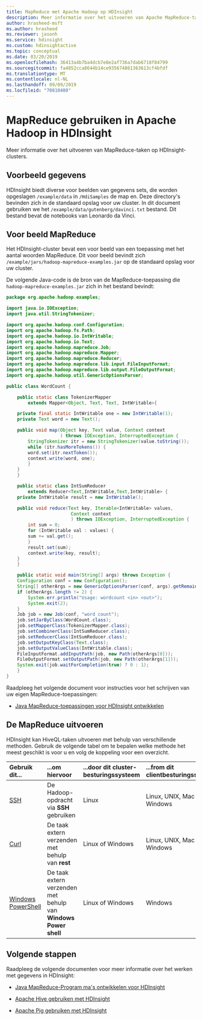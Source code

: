 ```yaml
---
title: MapReduce met Apache Hadoop op HDInsight
description: Meer informatie over het uitvoeren van Apache MapReduce-taken op Apache Hadoop in HDInsight-clusters.
author: hrasheed-msft
ms.author: hrasheed
ms.reviewer: jasonh
ms.service: hdinsight
ms.custom: hdinsightactive
ms.topic: conceptual
ms.date: 03/20/2019
ms.openlocfilehash: 36413a4b7ba4dcb7e8e2af736a7dab6718f84799
ms.sourcegitcommit: fa4852cca8644b14ce935674861363613cf4bfdf
ms.translationtype: MT
ms.contentlocale: nl-NL
ms.lasthandoff: 09/09/2019
ms.locfileid: "70810480"
---
```

# <a name="use-mapreduce-in-apache-hadoop-on-hdinsight"></a>MapReduce gebruiken in Apache Hadoop in HDInsight

Meer informatie over het uitvoeren van MapReduce-taken op HDInsight-clusters.

## <a id="data"></a>Voorbeeld gegevens

HDInsight biedt diverse voor beelden van gegevens sets, die worden opgeslagen `/example/data` in `/HdiSamples` de map en. Deze directory's bevinden zich in de standaard opslag voor uw cluster. In dit document gebruiken we het `/example/data/gutenberg/davinci.txt` bestand. Dit bestand bevat de notebooks van Leonardo da Vinci.

## <a id="job"></a>Voor beeld MapReduce

Het HDInsight-cluster bevat een voor beeld van een toepassing met het aantal woorden MapReduce. Dit voor beeld bevindt zich `/example/jars/hadoop-mapreduce-examples.jar` op de standaard opslag voor uw cluster.

De volgende Java-code is de bron van de MapReduce-toepassing die `hadoop-mapreduce-examples.jar` zich in het bestand bevindt:

```java
package org.apache.hadoop.examples;

import java.io.IOException;
import java.util.StringTokenizer;

import org.apache.hadoop.conf.Configuration;
import org.apache.hadoop.fs.Path;
import org.apache.hadoop.io.IntWritable;
import org.apache.hadoop.io.Text;
import org.apache.hadoop.mapreduce.Job;
import org.apache.hadoop.mapreduce.Mapper;
import org.apache.hadoop.mapreduce.Reducer;
import org.apache.hadoop.mapreduce.lib.input.FileInputFormat;
import org.apache.hadoop.mapreduce.lib.output.FileOutputFormat;
import org.apache.hadoop.util.GenericOptionsParser;

public class WordCount {

    public static class TokenizerMapper
        extends Mapper<Object, Text, Text, IntWritable>{

    private final static IntWritable one = new IntWritable(1);
    private Text word = new Text();

    public void map(Object key, Text value, Context context
                    ) throws IOException, InterruptedException {
        StringTokenizer itr = new StringTokenizer(value.toString());
        while (itr.hasMoreTokens()) {
        word.set(itr.nextToken());
        context.write(word, one);
        }
    }
    }

    public static class IntSumReducer
        extends Reducer<Text,IntWritable,Text,IntWritable> {
    private IntWritable result = new IntWritable();

    public void reduce(Text key, Iterable<IntWritable> values,
                        Context context
                        ) throws IOException, InterruptedException {
        int sum = 0;
        for (IntWritable val : values) {
        sum += val.get();
        }
        result.set(sum);
        context.write(key, result);
    }
    }

    public static void main(String[] args) throws Exception {
    Configuration conf = new Configuration();
    String[] otherArgs = new GenericOptionsParser(conf, args).getRemainingArgs();
    if (otherArgs.length != 2) {
        System.err.println("Usage: wordcount <in> <out>");
        System.exit(2);
    }
    Job job = new Job(conf, "word count");
    job.setJarByClass(WordCount.class);
    job.setMapperClass(TokenizerMapper.class);
    job.setCombinerClass(IntSumReducer.class);
    job.setReducerClass(IntSumReducer.class);
    job.setOutputKeyClass(Text.class);
    job.setOutputValueClass(IntWritable.class);
    FileInputFormat.addInputPath(job, new Path(otherArgs[0]));
    FileOutputFormat.setOutputPath(job, new Path(otherArgs[1]));
    System.exit(job.waitForCompletion(true) ? 0 : 1);
    }
}
```

Raadpleeg het volgende document voor instructies voor het schrijven van uw eigen MapReduce-toepassingen:

* [Java MapReduce-toepassingen voor HDInsight ontwikkelen](apache-hadoop-develop-deploy-java-mapreduce-linux.md)

## <a id="run"></a>De MapReduce uitvoeren

HDInsight kan HiveQL-taken uitvoeren met behulp van verschillende methoden. Gebruik de volgende tabel om te bepalen welke methode het meest geschikt is voor u en volg de koppeling voor een overzicht.

| **Gebruik dit**... | **...om hiervoor** | ...door dit **cluster-besturingssysteem** | ...from dit **clientbesturingssysteem** |
|:--- |:--- |:--- |:--- |
| [SSH](apache-hadoop-use-mapreduce-ssh.md) |De Hadoop-opdracht via **SSH** gebruiken |Linux |Linux, UNIX, Mac OS X of Windows |
| [Curl](apache-hadoop-use-mapreduce-curl.md) |De taak extern verzenden met behulp van **rest** |Linux of Windows |Linux, UNIX, Mac OS X of Windows |
| [Windows PowerShell](apache-hadoop-use-mapreduce-powershell.md) |De taak extern verzenden met behulp van **Windows Power shell** |Linux of Windows |Windows |

## <a id="nextsteps"></a>Volgende stappen

Raadpleeg de volgende documenten voor meer informatie over het werken met gegevens in HDInsight:

* [Java MapReduce-Program ma's ontwikkelen voor HDInsight](apache-hadoop-develop-deploy-java-mapreduce-linux.md)

* [Apache Hive gebruiken met HDInsight][hdinsight-use-hive]

* [Apache Pig gebruiken met HDInsight][hdinsight-use-pig]

[hdinsight-upload-data]: hdinsight-upload-data.md
[hdinsight-get-started]:apache-hadoop-linux-tutorial-get-started.md
[hdinsight-develop-mapreduce-jobs]: apache-hadoop-develop-deploy-java-mapreduce-linux.md
[hdinsight-use-hive]:../hdinsight-use-hive.md
[hdinsight-use-pig]:hdinsight-use-pig.md


[powershell-install-configure]: /powershell/azureps-cmdlets-docs
